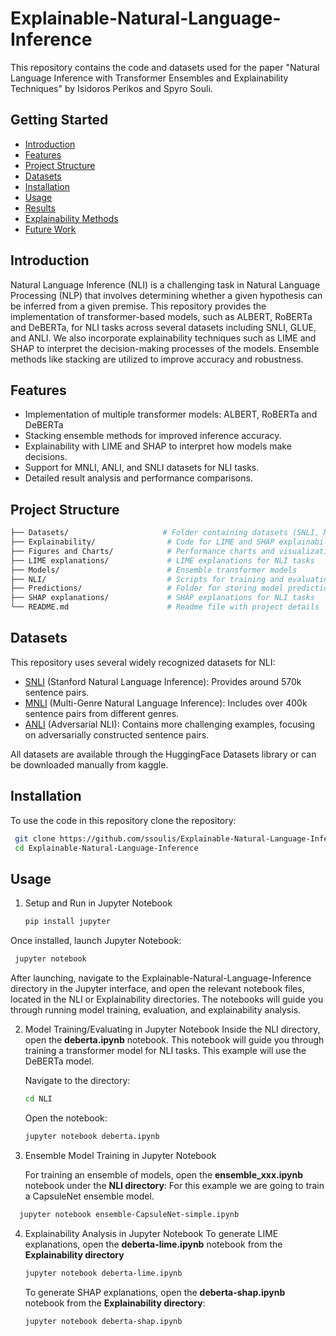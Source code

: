 # Explainable-Natural-Language-Inference

This repository contains the code and datasets used for the paper "Natural Language Inference with Transformer Ensembles and Explainability Techniques" by Isidoros Perikos and Spyro Souli.

## Getting Started

* [Introduction](#introduction)
* [Features](#features)
* [Project Structure](#project-structure)
* [Datasets](#datasets)
* [Installation](#installation)
* [Usage](#usage)
* [Results](#results)
* [Explainability Methods](#explainability-methods)
* [Future Work](Future-Work)

## Introduction

Natural Language Inference (NLI) is a challenging task in Natural Language Processing (NLP) that involves determining whether a given hypothesis can be inferred from a given premise. This repository provides the implementation of transformer-based models, such as  ALBERT, RoBERTa and DeBERTa, for NLI tasks across several datasets including SNLI, GLUE, and ANLI.
We also incorporate explainability techniques such as LIME and SHAP to interpret the decision-making processes of the models. Ensemble methods like stacking are utilized to improve accuracy and robustness.


## Features

*  Implementation of multiple transformer models: ALBERT, RoBERTa and DeBERTa
*  Stacking ensemble methods for improved inference accuracy.
*  Explainability with LIME and SHAP to interpret how models make decisions.
*  Support for MNLI, ANLI, and SNLI datasets for NLI tasks.
*  Detailed result analysis and performance comparisons.
  

## Project Structure

```bash
├── Datasets/                     # Folder containing datasets (SNLI, MNLI, ANLI)
├── Explainability/                # Code for LIME and SHAP explainability techniques. There is also code for the Attention Visulization method.
├── Figures and Charts/            # Performance charts and visualizations
├── LIME explanations/             # LIME explanations for NLI tasks
├── Models/                        # Ensemble transformer models 
├── NLI/                           # Scripts for training and evaluating NLI tasks
├── Predictions/                   # Folder for storing model predictions
├── SHAP explanations/             # SHAP explanations for NLI tasks
└── README.md                      # Readme file with project details
```

## Datasets

This repository uses several widely recognized datasets for NLI:

*  [SNLI](https://www.kaggle.com/datasets/stanfordu/stanford-natural-language-inference-corpus) (Stanford Natural Language Inference): Provides around 570k sentence pairs.
*  [MNLI](https://www.kaggle.com/datasets/thedevastator/nli-dataset-for-sentence-understanding) (Multi-Genre Natural Language Inference): Includes over 400k sentence pairs from different genres.
*  [ANLI](https://www.kaggle.com/datasets/thedevastator/anli-a-large-scale-nli-benchmark-dataset) (Adversarial NLI): Contains more challenging examples, focusing on adversarially constructed sentence pairs.

All datasets are available through the HuggingFace Datasets library or can be downloaded manually from kaggle.

## Installation 

To use the code in this repository clone the repository:
   ```bash
    git clone https://github.com/ssoulis/Explainable-Natural-Language-Inference.git
    cd Explainable-Natural-Language-Inference
   ```

## Usage

1. Setup and Run in Jupyter Notebook
    ```bash
    pip install jupyter
    ```
Once installed, launch Jupyter Notebook:
   ```bash
    jupyter notebook
   ```
After launching, navigate to the Explainable-Natural-Language-Inference directory in the Jupyter interface, and open the relevant notebook files, located in the NLI or Explainability directories. The notebooks will guide you through running model training, evaluation, and explainability analysis.

2. Model Training/Evaluating in Jupyter Notebook
   Inside the NLI directory, open the **deberta.ipynb** notebook. This notebook will guide you through training a transformer model for NLI tasks.
   This example will use the DeBERTa model.
   
   Navigate to the directory:
   ```bash
   cd NLI
    ```
   Open the notebook:
   ```bash
   jupyter notebook deberta.ipynb
   ```

3. Ensemble Model Training in Jupyter Notebook

   For training an ensemble of models, open the **ensemble_xxx.ipynb** notebook under the **NLI directory**:
   For this example we are going to train a CapsuleNet ensemble model.
 ```bash
   jupyter notebook ensemble-CapsuleNet-simple.ipynb
  ```

4. Explainability Analysis in Jupyter Notebook
   To generate LIME explanations, open the **deberta-lime.ipynb** notebook from the **Explainability directory**
   ```bash
   jupyter notebook deberta-lime.ipynb
   ```
   To generate  SHAP explanations, open the **deberta-shap.ipynb** notebook from the **Explainability directory**:
   ```bash
   jupyter notebook deberta-shap.ipynb
   ```





